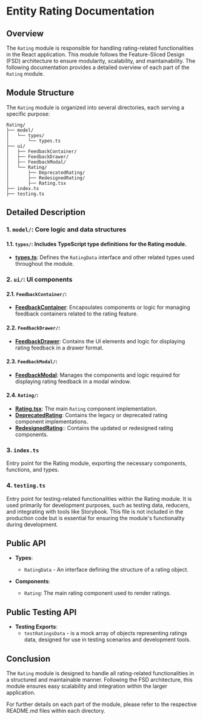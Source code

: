 # Entity Rating Documentation

## Overview
The `Rating` module is responsible for handling rating-related functionalities in the React application. This module follows the Feature-Sliced Design (FSD) architecture to ensure modularity, scalability, and maintainability. The following documentation provides a detailed overview of each part of the `Rating` module.

## Module Structure

The `Rating` module is organized into several directories, each serving a specific purpose:
```text
Rating/
├── model/
│   └── types/
│       └── types.ts
├── ui/
│   ├── FeedbackContainer/
│   ├── FeedbackDrawer/
│   ├── FeedbackModal/
│   └── Rating/
│       ├── DeprecatedRating/
│       ├── RedesignedRating/
│       ├── Rating.tsx
├── index.ts
├── testing.ts
```
## Detailed Description

### 1. `model/`: Core logic and data structures

#### 1.1. `types/`: Includes TypeScript type definitions for the Rating module.
- [**types.ts**](./model/types/types.ts): Defines the `RatingData` interface and other related types used throughout the module.

### 2. `ui/`: UI components

#### 2.1. `FeedbackContainer/`: 
- [**FeedbackContainer**](./ui/FeedbackContainer/README.md): Encapsulates components or logic for managing feedback containers related to the rating feature.

#### 2.2. `FeedbackDrawer/`: 
- [**FeedbackDrawer**](./ui/FeedbackDrawer/README.md): Contains the UI elements and logic for displaying rating feedback in a drawer format.

#### 2.3. `FeedbackModal/`: 
- [**FeedbackModal**](./ui/FeedbackModal/README.md): Manages the components and logic required for displaying rating feedback in a modal window.

#### 2.4. `Rating/`: 
- [**Rating.tsx**](./ui/Rating/README.md): The main `Rating` component implementation.
- [**DeprecatedRating**](./ui/Rating/DeprecatedRating/README.md): Contains the legacy or deprecated rating component implementations.
- [**RedesignedRating**](./ui/Rating/RedesignedRating/README.md):: Contains the updated or redesigned rating components.


### 3. `index.ts`
Entry point for the Rating module, exporting the necessary components, functions, and types.

### 4. `testing.ts`

Entry point for testing-related functionalities within the Rating module. It is used primarily for development purposes, such as testing data, reducers, and integrating with tools like Storybook. This file is not included in the production code but is essential for ensuring the module's functionality during development.


## Public API

- **Types**:
    - `RatingData` - An interface defining the structure of a rating object.

- **Components**:
    - `Rating`: The main rating component used to render ratings.

## Public Testing API
- **Testing Exports**:
  - `testRatingsData` -  is a mock array of objects representing ratings data, designed for use in testing scenarios and development tools.



## Conclusion
The `Rating` module is designed to handle all rating-related functionalities in a structured and maintainable manner. Following the FSD architecture, this module ensures easy scalability and integration within the larger application.

For further details on each part of the module, please refer to the respective README.md files within each directory.
